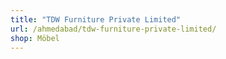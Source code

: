 ```yaml
---
title: "TDW Furniture Private Limited"
url: /ahmedabad/tdw-furniture-private-limited/
shop: Möbel
---
```


